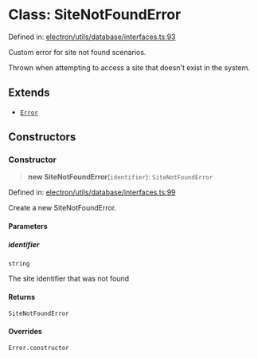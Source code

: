 # Class: SiteNotFoundError

Defined in: [electron/utils/database/interfaces.ts:93](https://github.com/Nick2bad4u/Uptime-Watcher/blob/8a1973382d5fe14c52996ecda381894eb7ecd4a6/electron/utils/database/interfaces.ts#L93)

Custom error for site not found scenarios.

Thrown when attempting to access a site that doesn't exist in the system.

## Extends

- [`Error`](https://developer.mozilla.org/docs/Web/JavaScript/Reference/Global_Objects/Error)

## Constructors

### Constructor

> **new SiteNotFoundError**(`identifier`): `SiteNotFoundError`

Defined in: [electron/utils/database/interfaces.ts:99](https://github.com/Nick2bad4u/Uptime-Watcher/blob/8a1973382d5fe14c52996ecda381894eb7ecd4a6/electron/utils/database/interfaces.ts#L99)

Create a new SiteNotFoundError.

#### Parameters

##### identifier

`string`

The site identifier that was not found

#### Returns

`SiteNotFoundError`

#### Overrides

`Error.constructor`
